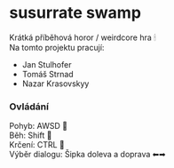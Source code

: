 # susurrate swamp

<div>Krátká příběhová horor / weirdcore hra 🕯</div>
<div>Na tomto projektu pracují:</div>
<list>
  <ul>
    <li>Jan Stulhofer</li>
    <li>Tomáš Strnad</li>
    <li>Nazar Krasovskyy</li>
  </ul>
  <h3>Ovládání</h3>
  <div>
      Pohyb: AWSD 🏃
    <br>
      Běh: Shift 💨
    <br>
      Krčení: CTRL 🧎
    <br>
      Výběr dialogu: Šipka doleva a doprava ⬅➡
  </div>
</list>

